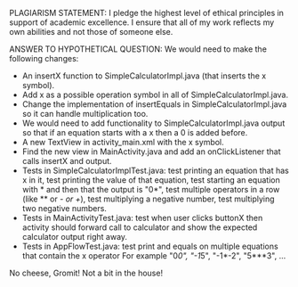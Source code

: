 PLAGIARISM STATEMENT:
I pledge the highest level of ethical principles in support of academic excellence.
I ensure that all of my work reflects my own abilities and not those of someone else.

ANSWER TO HYPOTHETICAL QUESTION:
We would need to make the following changes:
* An insertX function to SimpleCalculatorImpl.java (that inserts the x symbol).
* Add x as a possible operation symbol in all of SimpleCalculatorImpl.java.
* Change the implementation of insertEquals in SimpleCalculatorImpl.java so it can handle
  multiplication too.
* We would need to add functionality to SimpleCalculatorImpl.java output so that if
  an equation starts with a x then a 0 is added before.
* A new TextView in activity_main.xml with the x symbol.
* Find the new view in MainActivity.java and add an onClickListener that calls insertX and output.
* Tests in SimpleCalculatorImplTest.java: test printing an equation that has x in it,
  test printing the value of that equation, test starting an equation with * and then that the
  output is "0*", test multiple operators in a row (like ** or *- or +*),
  test multiplying a negative number, test multiplying two negative numbers.
* Tests in MainActivityTest.java: test when user clicks buttonX then activity should forward
  call to calculator and show the expected calculator output right away.
* Tests in AppFlowTest.java: test print and equals on multiple equations that contain the x operator
  For example "0*0", "-1*5", "-1*-2", "5***3", ...

No cheese, Gromit! Not a bit in the house!